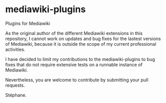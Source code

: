 # mediawiki-plugins
Plugins for Mediawiki


As the original author of the different Mediawiki extensions in this repository, I cannot work on updates and bug
fixes for the lastest versions of Mediawiki, because it is outside the scope of my current professional activities.

I have decided to limit my contributions to the mediawiki-plugins to bug fixes that do not require extensive tests on a
runnable instance of Mediawiki.

Nevertheless, you are welcome to contribute by submitting your pull requests.

Stéphane.
